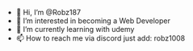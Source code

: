 - 👋 Hi, I’m @Robz187
- 👀 I’m interested in becoming a Web Developer
- 🌱 I’m currently learning with udemy 
- 📫 How to reach me via discord just add: robz1008

<!---
Robz187/Robz187 is a ✨ special ✨ repository because its `README.md` (this file) appears on your GitHub profile.
You can click the Preview link to take a look at your changes.
--->
